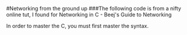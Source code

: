 #Networking from the ground up
###The following code is from a nifty online tut, I found for Networking in C - Beej's Guide to Networking


In order to master the C, you must first master the syntax.

